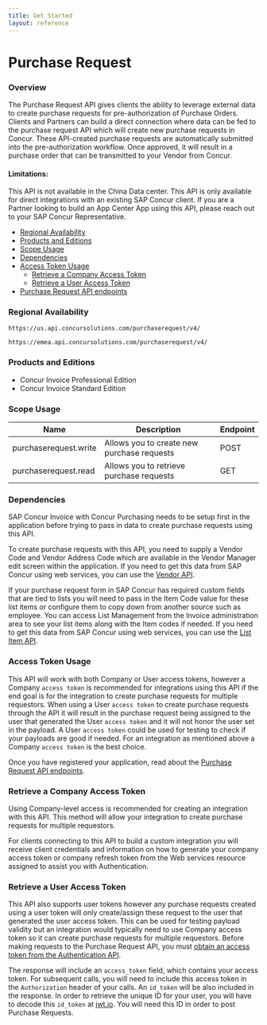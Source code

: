 ```yaml
---
title: Get Started
layout: reference
---
```


# Purchase Request

### Overview
The Purchase Request API gives clients the ability to leverage external data to create purchase requests for pre-authorization of Purchase Orders. Clients and Partners can build a direct connection where data can be fed to the purchase request API which will create new purchase requests in Concur. These API-created purchase requests are automatically submitted into the pre-authorization workflow. Once approved, it will result in a purchase order that can be transmitted to your Vendor from Concur.

#### Limitations: 
This API is not available in the China Data center. This API is only available for direct integrations with an existing SAP Concur client. If you are a Partner looking to build an App Center App using this API, please reach out to your SAP Concur Representative.

- [Regional Availability](#regional-availability)
- [Products and Editions](#products-and-editions)
- [Scope Usage](#scope-usage)
- [Dependencies](#dependencies)
- [Access Token  Usage](#access-token-usage)
    - [Retrieve a Company Access Token](#retrieve-a-company-access-token)
    - [Retrieve a User Access Token](#retrieve-a-user-access-token)
- [Purchase Request API endpoints](/api-reference/invoice/purchase-request-endpoints.html)


### Regional Availability

```
https://us.api.concursolutions.com/purchaserequest/v4/
```

```
https://emea.api.concursolutions.com/purchaserequest/v4/
```

### Products and Editions
- Concur Invoice Professional Edition 
- Concur Invoice Standard Edition

### Scope Usage

|Name | Description | Endpoint
|-----|-------------|-----------
|purchaserequest.write|Allows you to create new purchase requests|POST
|purchaserequest.read|Allows you to retrieve  purchase requests|GET


### Dependencies
SAP Concur Invoice with Concur Purchasing needs to be setup first in the application before trying to pass in data to create purchase requests using this API.   

To create purchase requests with this API, you need to supply a Vendor Code and Vendor Address Code which are available in the Vendor Manager edit screen within the application. If you need to get this data from SAP Concur using web services, you can use the [Vendor API](/api-reference/invoice/v3.vendor.html).

If your purchase request form in SAP Concur has required custom fields that are tied to lists you will need to pass in the Item Code value for these list items or configure them to copy down from another source such as employee. You can access List Management from the Invoice administration area to see your list items along with the Item codes if needed. If you need to get this data from SAP Concur using web services, you can use the [List Item API](/api-reference/common/list-item/v3.list-item.html).

### Access Token Usage
This API will work with both Company or User access tokens, however a Company `access token` is recommended for integrations using this API if the end goal is for the integration to create purchase requests for multiple requestors. When using a User `access token` to create purchase requests through the API it will result in the purchase request being assigned to the user that generated the User `access token` and it will not honor the user set in the payload. A User `access token` could be used for testing to check if your payloads are good if needed. For an integration as mentioned above a Company `access token` is the best choice.

Once you have registered your application, read about the [Purchase Request API endpoints](/api-reference/invoice/purchase-request-endpoints.html).


### Retrieve a Company Access Token
Using Company-level access is recommended for creating an integration with this API. This method will allow your integration to create purchase requests for multiple requestors.  

For clients connecting to this API to build a custom integration you will receive client credentials and information on how to generate your company access token or company refresh token from the Web services resource assigned to assist you with Authentication.   


### Retrieve a User Access Token

This API also supports user tokens however any purchase requests created using a user token will only create/assign these request to the user that generated the user access token. This can be used for testing payload validity but an integration would typically need to use Company access token so it can create purchase requests for multiple requestors.
Before making requests to the Purchase Request API, you must [obtain an access token from the Authentication API](/api-reference/authentication/getting-started.html).

The response will include an `access_token` field, which contains your access token. For subsequent calls, you will need to include this access token in the `Authorization` header of your calls. An `id_token` will be also included in the response. In order to retrieve the unique ID for your user, you will have to decode this `id_token` at [jwt.io](https://jwt.io/). You will need this ID in order to post Purchase Requests.



